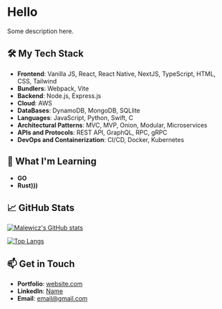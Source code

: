 # Hello

Some description here.

## 🛠️ My Tech Stack

- **Frontend**: Vanilla JS, React, React Native, NextJS, TypeScript, HTML, CSS, Tailwind
- **Bundlers**: Webpack, Vite
- **Backend**: Node.js, Express.js
- **Cloud**: AWS
- **DataBases**: DynamoDB, MongoDB, SQLlite
- **Languages**: JavaScript, Python, Swift, C
- **Architectural Patterns**: MVC, MVP, Onion, Modular, Microservices
- **APIs and Protocols**: REST API, GraphQL, RPC, gRPC
- **DevOps and Containerization**: CI/CD, Docker, Kubernetes

## 🌱 What I'm Learning

- **GO**
- **Rust)))**

## 📈 GitHub Stats

[![Malewicz's GitHub stats](https://github-readme-stats.vercel.app/api?username=malewicz1337&show_icons=true&theme=dark)](https://github.com/malewicz1337/github-readme-stats)

[![Top Langs](https://github-readme-stats.vercel.app/api/top-langs/?username=malewicz1337&show_icons=true&theme=dark)](https://github.com/malewicz1337/github-readme-stats)

## 📫 Get in Touch

- **Portfolio**: [website.com](https://yourwebsite.com)
- **LinkedIn**: [Name](https://www.linkedin.com/in/yourlinkedin/)
- **Email**: [email@gmail.com](mailto:youremail@gmail.com)


<!---
malewicz1337/malewicz1337 is a ✨ special ✨ repository because its `README.md` (this file) appears on your GitHub profile.
You can click the Preview link to take a look at your changes.
--->
